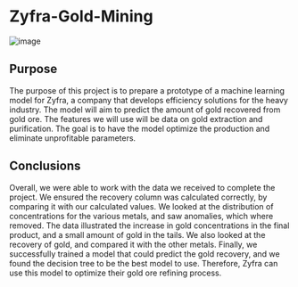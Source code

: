 # Zyfra-Gold-Mining
![image](https://user-images.githubusercontent.com/115895428/216845665-e793f021-67c2-46be-9592-5222adeb1619.png)


## Purpose
The purpose of this project is to prepare a prototype of a machine learning model for Zyfra, a company that develops efficiency solutions for the heavy industry. The model will aim to predict the amount of gold recovered from gold ore. The features we will use will be data on gold extraction and purification. The goal is to have the model optimize the production and eliminate unprofitable parameters. 

## Conclusions
Overall, we were able to work with the data we received to complete the project. We ensured the recovery column was calculated correctly, by comparing it with our calculated values. We looked at the distribution of concentrations for the various metals, and saw anomalies, which where removed. The data illustrated the increase in gold concentrations in the final product, and a small amount of gold in the tails. We also looked at the recovery of gold, and compared it with the other metals. Finally, we successfully trained a model that could predict the gold recovery, and we found the decision tree to be the best model to use. Therefore, Zyfra can use this model to optimize their gold ore refining process.